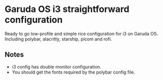 # Garuda OS i3 straightforward configuration
Ready to go low-profile and simple rice configuration for i3 on Garuda OS. Including polybar, alacritty, starship, picom and rofi. 
## Notes
- i3 config has double monitor configuration. 
- You should get the fonts required by the polybar config file. 
